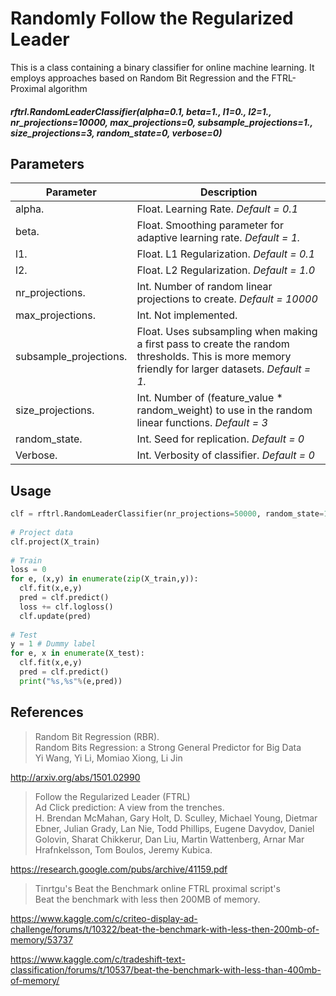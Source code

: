 # Randomly Follow the Regularized Leader

This is a class containing a binary classifier for online machine learning. It employs approaches based on Random Bit Regression and the FTRL-Proximal algorithm

##### rftrl.**RandomLeaderClassifier**(alpha=0.1, beta=1., l1=0., l2=1., nr_projections=10000, max_projections=0, subsample_projections=1., size_projections=3, random_state=0, verbose=0)
					
## Parameters

Parameter | Description
--- | ---
alpha. | Float. Learning Rate. *Default = 0.1*
beta. | Float. Smoothing parameter for adaptive learning rate. *Default = 1.*
l1. | Float. L1 Regularization. *Default = 0.1*
l2. | Float. L2 Regularization. *Default = 1.0*
nr_projections. | Int. Number of random linear projections to create. *Default = 10000*
max_projections. | Int. Not implemented.
subsample_projections. | Float. Uses subsampling when making a first pass to create the random thresholds. This is more memory friendly for larger datasets. *Default = 1.*
size_projections. | Int. Number of (feature_value * random_weight) to use in the random linear functions. *Default = 3*
random_state. | Int. Seed for replication. *Default = 0*
Verbose. | Int. Verbosity of classifier. *Default = 0*

## Usage

```python
clf = rftrl.RandomLeaderClassifier(nr_projections=50000, random_state=1, size_projections=3)
  
# Project data
clf.project(X_train)
  
# Train
loss = 0
for e, (x,y) in enumerate(zip(X_train,y)):
  clf.fit(x,e,y)
  pred = clf.predict()
  loss += clf.logloss()
  clf.update(pred)
  
# Test
y = 1 # Dummy label
for e, x in enumerate(X_test):
  clf.fit(x,e,y)
  pred = clf.predict()
  print("%s,%s"%(e,pred))
```

## References

> Random Bit Regression (RBR).  
> Random Bits Regression: a Strong General Predictor for Big Data  
> Yi Wang, Yi Li, Momiao Xiong, Li Jin

http://arxiv.org/abs/1501.02990
	
> Follow the Regularized Leader (FTRL)  
> Ad Click prediction: A view from the trenches.  
> H. Brendan McMahan, Gary Holt, D. Sculley, Michael Young, Dietmar Ebner, Julian Grady, Lan Nie, Todd Phillips, Eugene Davydov, Daniel Golovin, Sharat Chikkerur, Dan Liu, Martin Wattenberg, Arnar Mar Hrafnkelsson, Tom Boulos, Jeremy Kubica.

https://research.google.com/pubs/archive/41159.pdf

> Tinrtgu's Beat the Benchmark online FTRL proximal script's  
> Beat the benchmark with less then 200MB of memory.

https://www.kaggle.com/c/criteo-display-ad-challenge/forums/t/10322/beat-the-benchmark-with-less-then-200mb-of-memory/53737

https://www.kaggle.com/c/tradeshift-text-classification/forums/t/10537/beat-the-benchmark-with-less-than-400mb-of-memory/